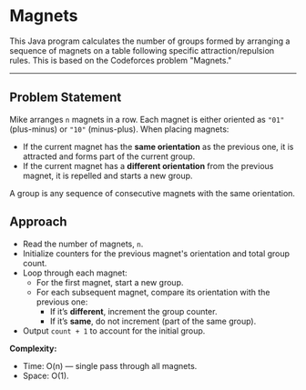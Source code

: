 # Magnets

This Java program calculates the number of groups formed by arranging a sequence of magnets on a table following specific attraction/repulsion rules. This is based on the Codeforces problem "Magnets."

---

## Problem Statement

Mike arranges `n` magnets in a row. Each magnet is either oriented as `"01"` (plus-minus) or `"10"` (minus-plus). When placing magnets:

- If the current magnet has the **same orientation** as the previous one, it is attracted and forms part of the current group.
- If the current magnet has a **different orientation** from the previous magnet, it is repelled and starts a new group.

A group is any sequence of consecutive magnets with the same orientation.


## Approach

- Read the number of magnets, `n`.
- Initialize counters for the previous magnet's orientation and total group count.
- Loop through each magnet:
  - For the first magnet, start a new group.
  - For each subsequent magnet, compare its orientation with the previous one:
    - If it’s **different**, increment the group counter.
    - If it’s **same**, do not increment (part of the same group).
- Output `count + 1` to account for the initial group.

**Complexity:**  
- Time: O(n) — single pass through all magnets.
- Space: O(1).

